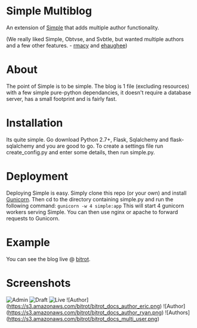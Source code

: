 Simple Multiblog
================
An extension of [Simple](https://github.com/orf/simple) that adds multiple author functionality.

(We really liked Simple, Obtvse, and Svbtle, but wanted multiple authors and a few other features. \- [rmacy](https://github.com/rmacy) and [ehaughee](https://github.com/ehaughee))

About
============
The point of Simple is to be simple. The blog is 1 file (excluding resources) with a few simple pure-python dependancies, it doesn't
require a database server, has a small footprint and is fairly fast.

Installation
============
Its quite simple. Go download Python 2.7+, Flask, Sqlalchemy and flask-sqlalchemy and you are good to go.
To create a settings file run create_config.py and enter some details, then run simple.py.

Deployment
============
Deploying Simple is easy. Simply clone this repo (or your own) and install [Gunicorn](http://gunicorn.org/).
Then cd to the directory containing simple.py and run the following command:
``gunicorn -w 4 simple:app``
This will start 4 gunicorn workers serving Simple. You can then use nginx or apache to forward requests to Gunicorn.

Example
============
You can see the blog live @ [bitrot](http://bitrot.io/).

Screenshots
===========
![Admin](https://s3.amazonaws.com/bitrot/bitrot_docs_admin.png)
![Draft](https://s3.amazonaws.com/bitrot/bitrot_docs_edit.png)
![Live](https://s3.amazonaws.com/bitrot/bitrot_docs_post.png)
![Author] (https://s3.amazonaws.com/bitrot/bitrot_docs_author_eric.png)
![Author] (https://s3.amazonaws.com/bitrot/bitrot_docs_author_ryan.png)
![Authors] (https://s3.amazonaws.com/bitrot/bitrot_docs_multi_user.png)